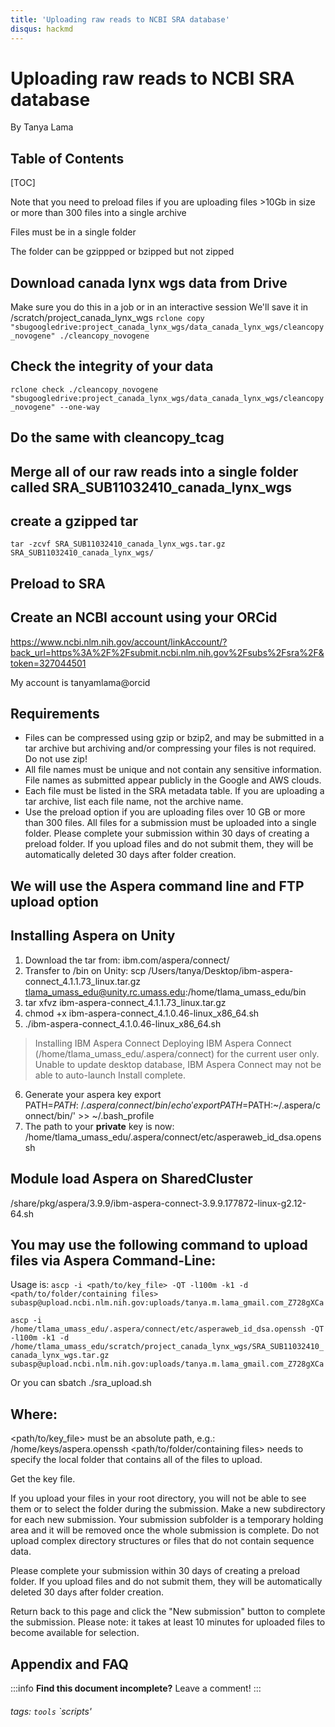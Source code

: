 ```yaml
---
title: 'Uploading raw reads to NCBI SRA database'
disqus: hackmd
---
```


Uploading raw reads to NCBI SRA database
===
By Tanya Lama

## Table of Contents

[TOC]

Note that you need to preload files if you are uploading files >10Gb in size or more than 300 files into a single archive

Files must be in a single folder

The folder can be gzippped or bzipped but not zipped

## Download canada lynx wgs data from Drive
Make sure you do this in a job or in an interactive session
We'll save it in /scratch/project_canada_lynx_wgs
`rclone copy "sbugoogledrive:project_canada_lynx_wgs/data_canada_lynx_wgs/cleancopy_novogene" ./cleancopy_novogene`

## Check the integrity of your data
`rclone check ./cleancopy_novogene "sbugoogledrive:project_canada_lynx_wgs/data_canada_lynx_wgs/cleancopy_novogene" --one-way`

## Do the same with cleancopy_tcag

## Merge all of our raw reads into a single folder called SRA_SUB11032410_canada_lynx_wgs

## create a gzipped tar 
`tar -zcvf SRA_SUB11032410_canada_lynx_wgs.tar.gz SRA_SUB11032410_canada_lynx_wgs/`

## Preload to SRA

## Create an NCBI account using your ORCid
https://www.ncbi.nlm.nih.gov/account/linkAccount/?back_url=https%3A%2F%2Fsubmit.ncbi.nlm.nih.gov%2Fsubs%2Fsra%2F&token=327044501

My account is tanyamlama@orcid

## Requirements
* Files can be compressed using gzip or bzip2, and may be submitted in a tar archive but archiving and/or compressing your files is not required. Do not use zip!
* All file names must be unique and not contain any sensitive information. File names as submitted appear publicly in the Google and AWS clouds.
* Each file must be listed in the SRA metadata table. If you are uploading a tar archive, list each file name, not the archive name.
* Use the preload option if you are uploading files over 10 GB or more than 300 files. All files for a submission must be uploaded into a single folder. Please complete your submission within 30 days of creating a preload folder. If you upload files and do not submit them, they will be automatically deleted 30 days after folder creation.

## We will use the Aspera command line and FTP upload option

## Installing Aspera on Unity
1. Download the tar from: 
ibm.com/aspera/connect/
2. Transfer to /bin on Unity: 
scp /Users/tanya/Desktop/ibm-aspera-connect_4.1.1.73_linux.tar.gz tlama_umass_edu@unity.rc.umass.edu:/home/tlama_umass_edu/bin
3. tar xfvz ibm-aspera-connect_4.1.1.73_linux.tar.gz
4. chmod +x ibm-aspera-connect_4.1.0.46-linux_x86_64.sh
5. ./ibm-aspera-connect_4.1.0.46-linux_x86_64.sh
> Installing IBM Aspera Connect
Deploying IBM Aspera Connect (/home/tlama_umass_edu/.aspera/connect) for the current user only.
Unable to update desktop database, IBM Aspera Connect may not be able to auto-launch
Install complete.
6. Generate your aspera key
export PATH=$PATH:~/.aspera/connect/bin/
echo 'export PATH=$PATH:~/.aspera/connect/bin/' >> ~/.bash_profile
7. The path to your **private** key is now: 
/home/tlama_umass_edu/.aspera/connect/etc/asperaweb_id_dsa.openssh

## Module load Aspera on SharedCluster
/share/pkg/aspera/3.9.9/ibm-aspera-connect-3.9.9.177872-linux-g2.12-64.sh

## You may use the following command to upload files via Aspera Command-Line:
Usage is: 
`ascp -i <path/to/key_file> -QT -l100m -k1 -d <path/to/folder/containing files> subasp@upload.ncbi.nlm.nih.gov:uploads/tanya.m.lama_gmail.com_Z728gXCa`

`ascp -i /home/tlama_umass_edu/.aspera/connect/etc/asperaweb_id_dsa.openssh -QT -l100m -k1 -d /home/tlama_umass_edu/scratch/project_canada_lynx_wgs/SRA_SUB11032410_canada_lynx_wgs.tar.gz subasp@upload.ncbi.nlm.nih.gov:uploads/tanya.m.lama_gmail.com_Z728gXCa`

Or you can sbatch ./sra_upload.sh

## Where:
<path/to/key_file> must be an absolute path, e.g.: /home/keys/aspera.openssh
<path/to/folder/containing files> needs to specify the local folder that contains all of the files to upload.

Get the key file.

If you upload your files in your root directory, you will not be able to see them or to select the folder during the submission.
Make a new subdirectory for each new submission. Your submission subfolder is a temporary holding area and it will be removed once the whole submission is complete.
Do not upload complex directory structures or files that do not contain sequence data.

Please complete your submission within 30 days of creating a preload folder. If you upload files and do not submit them, they will be automatically deleted 30 days after folder creation.

Return back to this page and click the "New submission" button to complete the submission.
Please note: it takes at least 10 minutes for uploaded files to become available for selection.

## Appendix and FAQ

:::info
**Find this document incomplete?** Leave a comment!
:::

###### tags: `tools` `scripts'

